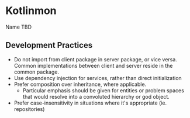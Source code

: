 # Kotlinmon
Name TBD

## Development Practices
* Do not import from client package in server package, or vice versa. Common implementations between client and server reside in the common package.
* Use dependency injection for services, rather than direct initialization
* Prefer composition over inheritance, where applicable.
    * Particular emphasis should be given for entities or problem spaces that would resolve into a convoluted hierarchy or god object.
* Prefer case-insensitivity in situations where it's appropriate (ie. repositories)
